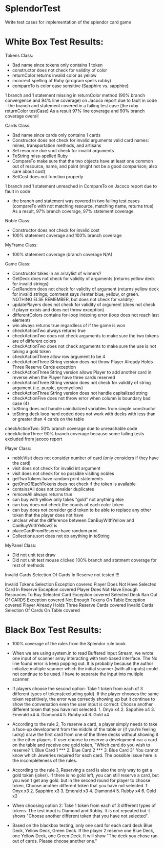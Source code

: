 # SplendorTest
Write test cases for implementation of the splendor card game

# White Box Test Results: 

Tokens Class:
- Bad name since tokens only contains 1 token  
- constructor does not check for validity of color 
- returnColor returns invalid color as yellow
- incorrect spelling of Ruby (program spells rubby) 
- compareTo is color case sensitive (Sapphire vs. sapphire)

1 branch and 1 statement missing in returnColor method (90% branch convergence and 94% line coverage) on Jacoco report due to fault in code 
	- the branch and statement covered in a failing test case (the ruby returnColor testCase) 
As a result 97% line coverage and 90% branch coverage overall 

Cards Class: 
- Bad name since cards only contains 1 cards  
- Constructor does not check for invalid arguments 
	valid card names: mines, transportation methods, and artisans 
- Set resource doe snot check for invalid arguments 
- ToString miss-spelled Ruby
- CompareTo make sure that the two objects have at least one common out of resource, name, and point (might not be a good comparison; also care about cost) 
- SetCost does not function properly 

1 branch and 1 statement unreached in CompareTo on Jacoco report due to fault in code 
  - the branch and statement was covered in two failing test cases (compareTo with not matching resource, matching name, returns true) 
As a result, 97% branch coverage, 97% statement coverage 

Noble Class: 
- Constructor does not check for invalid cost 
- 100% statement coverage and 100% branch coverage

MyFrame Class: 
- 100% statement coverage (branch coverage N/A)

Game Class: 
- Constructor takes in an arraylist of winners?
- GetDeck does not check for validity of arguments (returns yellow deck for invalid strings)
- GetRandom does not check for validity of argument (returns yellow deck for invalid strings; comment says //enter blue, yellow, or green. NOTHING ELSE REMEMBER, but does not check for validity)
- updatePlayers does not check for validity of argument (does not check if player exists and does not throw exception)
- differentColors contains for-loop indexing error (loop does not reach last element)
- win always returns true regardless of if the game is won 
- checkActionTwo always returns true 
- checkActionTwo does not check arguments to make sure the two tokens are of different colors
- checkActionTwo does not check arguments to make sure the use is not taking a gold token 
- checkActionThree allow row argument to be 4 
- checkActionThree String version does not throw Player Already Holds Three Reserve Cards exception
- checkActionThree String version allows Player to add another card in reverse when the Player have three cards reserved
- checkActionThree String version does not check for validity of string argument (i.e. purple, greenyellow)
- checkActionThree String version does not handle capitalized string
- checkActionFive does not throw error when column is boundary bad case (4) 
- toString does not handle uninitialized variables from simple constructor 
- toString deck loop hard coded does not work with decks with less than or greater than 4 cards on the table

checkActionTwo: 50% branch coverage due to unreachable code 
checkActionThree: 90% branch coverage because some failing tests excluded from jacoco report

Player Class: 
- nobleVisit does not consider number of card (only considers if they have the card)
- visit does not check for invalid int argument
- visit does not check for no possible visiting nobles
- getTwoTokens have random print statements
- getOneOfEachTokens does not check if the token is available 
- containsAll does not consider duplicates
- removeAll always returns true 
- can buy with yellow only takes "gold" not anything else
- can buy does not check the counts of each color token
- can buy does not consider gold token to be able to replace any other token that the player does not have
- unclear what the difference between CanBuyWithYellow and CanBuyWithYellow2 is
- placeCardFromReserve have random print
- Collections.sort does not do anything in toString

MyPanel Class: 
- Did not unit test draw 
- Did not unit test mouse clicked
100% branch and statment coverage for rest of methods 

Invalid Cards Selection Of Cards In Reserve not tested !!!

Invalid Tokens Selection Exception covered
Player Does Not Have Selected Card In Reserve Exception covered
Player Does Not Have Enough Resources To Buy Selected Card Exception covered
Selected Deck Ran Out Of CARDS Exception covered 
Not Enough Tokens On Table Exception covered 
Player Already Holds Three Reserve Cards covered 
Invalid Cards Selection Of Cards On Table covered 

# Black Box Test Results:

- 100% coverage of the rules from the Splendor rule book

- When we are using system.in to read Buffered Input Stream, we wrote one input of scanner array interacting with text-based interface. The No line found error is keep popping out. It is probably because the author initialize multiple scanner which the initial scanner (with all inputs) could not continue to be used. I have to separate the input into multiple scanner.

- If players choose the second option: Take 1 token from each of 3 different types of tokens(excluding gold). If the player chooses the same token repetitively, the error was correctly showing up but it continue to show the conversation even the user input is correct: Choose another different token that you have not selected. 1. Onyx x4 2. Sapphire x4 3. Emerald x4 4. Diamond4 5. Rubby x4 6. Gold x4

- According to the rule 2, To reserve a card, a player simply needs to take a face-up development from the middle of the table or (if you’re feeling lucky) draw the first card from one of the three decks without showing it to the other players. If user choose to reserve a development car a card on the table and receive one gold token, "Which card do you wish to reserve? 1. Blue Card 1 *** 2. Blue Card 2 *** 3. Blue Card 3" You cannot know which Jeweries required for each card. The possible issue here is the incompleteness of the rules.

- According to the rule 3, Reserving a card is also the only way to get a gold token (joker). If there is no gold left, you can still reserve a card, but you won't get any gold. but in the second round for player to choose token, Choose another different token that you have not selected. 1. Onyx x3 2. Sapphire x3 3. Emerald x3 4. Diamond4 5. Rubby x4 6. Gold x3

- When choosing option 2: Take 1 token from each of 3 different types of tokens. The test input is Diamond and Rubby. It is not repeated but it shows "Choose another different token that you have not selected".

- Based on the blackbox testing, only one card for each card deck Blue Deck, Yellow Deck, Green Deck. If the player 2 reserve one Blue Deck, one Yellow Deck, one Green Deck. It will show "The deck you chose ran out of cards. Please choose another one."
